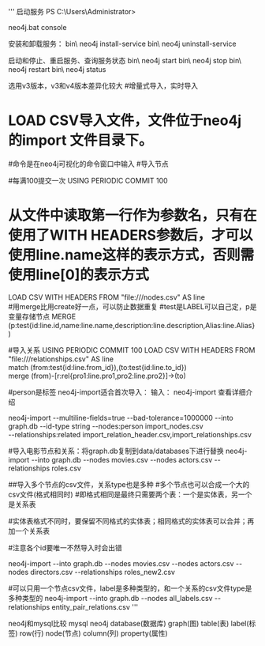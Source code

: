'''
启动服务
PS C:\Users\Administrator> 

neo4j.bat console 

安装和卸载服务：
bin\ neo4j install-service
bin\ neo4j uninstall-service

启动和停止、重启服务、查询服务状态
bin\ neo4j start 
bin\ neo4j stop 
bin\ neo4j restart 
bin\ neo4j status


选用v3版本，v3和v4版本差异化较大
#增量式导入，实时导入
# LOAD CSV导入文件，文件位于neo4j 的import 文件目录下。
#命令是在neo4j可视化的命令窗口中输入
#导入节点  

#每满100提交一次
 USING PERIODIC COMMIT 100
# 从文件中读取第一行作为参数名，只有在使用了WITH HEADERS参数后，才可以使用line.name这样的表示方式，否则需使用line[0]的表示方式
 LOAD CSV WITH HEADERS  FROM "file:///nodes.csv" AS line  
#用merge比用create好一点，可以防止数据重复 
#test是LABEL可以自己定，p是变量存储节点
 MERGE (p:test{id:line.id,name:line.name,description:line.description,Alias:line.Alias})
 
#导入关系
 USING PERIODIC COMMIT 100
 LOAD CSV WITH HEADERS FROM "file:///relationships.csv" AS line  
 match (from:test{id:line.from_id}),(to:test{id:line.to_id})  
 merge (from)-[r:rel{pro1:line.pro1,pro2:line.pro2}]->(to)
 
 
#person是标签
neo4j-import适合首次导入：
输入：  neo4j-import  查看详细介绍
 
 neo4j-import --multiline-fields=true 
              --bad-tolerance=1000000
              --into graph.db 
              --id-type string 
              --nodes:person import_nodes.csv  
              --relationships:related import_relation_header.csv,import_relationships.csv


#导入电影节点和关系：将graph.db复制到data/databases下进行替换
neo4j-import --into graph.db --nodes movies.csv --nodes actors.csv --relationships roles.csv

##导入多个节点的csv文件，关系type也是多种
#多个节点也可以合成一个大的csv文件(格式相同时)
#即格式相同是最终只需要两个表：一个是实体表，另一个是关系表

#实体表格式不同时，要保留不同格式的实体表；相同格式的实体表可以合并；再加一个关系表

#注意各个id要唯一不然导入时会出错


neo4j-import --into graph.db --nodes movies.csv --nodes actors.csv --nodes directors.csv --relationships roles_new2.csv

#可以只用一个节点csv文件，label是多种类型的，和一个关系的csv文件type是多种类型的
neo4j-import --into graph.db  --nodes all_labels.csv --relationships entity_pair_relations.csv
'''

neo4j和mysql比较
mysql     neo4j
 database(数据库)    graph(图)
 table(表)       label(标签)
 row(行)         node(节点)
 column(列)      property(属性)